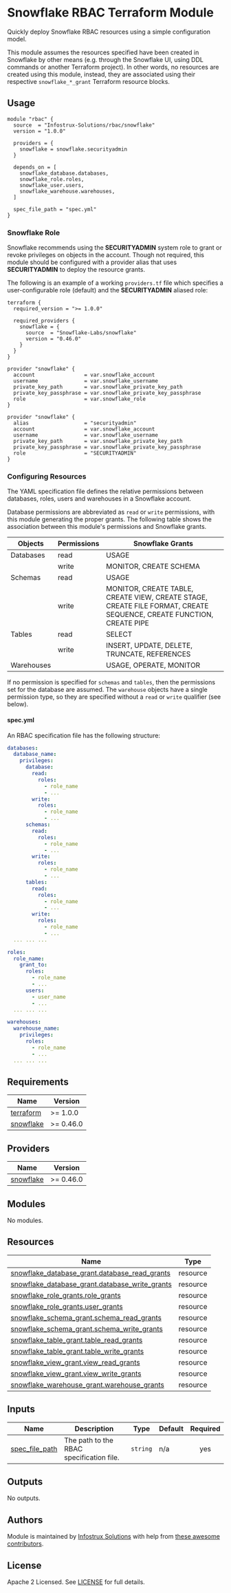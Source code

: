 # Snowflake RBAC Terraform Module

Quickly deploy Snowflake RBAC resources using a simple configuration model.

This module assumes the resources specified have been created in Snowflake by other means (e.g. through the Snowflake UI, using DDL commands or another Terraform project). In other words, no resources are created using this module, instead, they are associated using their respective `snowflake_*_grant` Terraform resource blocks.

## Usage

```hcl
module "rbac" {
  source  = "Infostrux-Solutions/rbac/snowflake"
  version = "1.0.0"

  providers = {
    snowflake = snowflake.securityadmin
  }

  depends_on = [
    snowflake_database.databases,
    snowflake_role.roles,
    snowflake_user.users,
    snowflake_warehouse.warehouses,
  ]

  spec_file_path = "spec.yml"
}
```

### Snowflake Role

Snowflake recommends using the **SECURITYADMIN** system role to grant or revoke privileges on objects in the account. Though not required, this module should be configured with a provider alias that uses **SECURITYADMIN** to deploy the resource grants.

The following is an example of a working `providers.tf` file which specifies a user-configurable role (default) and the **SECURITYADMIN** aliased role:

```hcl
terraform {
  required_version = ">= 1.0.0"

  required_providers {
    snowflake = {
      source  = "Snowflake-Labs/snowflake"
      version = "0.46.0"
    }
  }
}

provider "snowflake" {
  account                = var.snowflake_account
  username               = var.snowflake_username
  private_key_path       = var.snowflake_private_key_path
  private_key_passphrase = var.snowflake_private_key_passphrase
  role                   = var.snowflake_role
}

provider "snowflake" {
  alias                  = "securityadmin"
  account                = var.snowflake_account
  username               = var.snowflake_username
  private_key_path       = var.snowflake_private_key_path
  private_key_passphrase = var.snowflake_private_key_passphrase
  role                   = "SECURITYADMIN"
}
```

### Configuring Resources

The YAML specification file defines the relative permissions between databases, roles, users and warehouses in a Snowflake account.

Database permissions are abbreviated as `read` or `write` permissions, with this module generating the proper grants. The following table shows the association between this module's permissions and Snowflake grants.

|  Objects   | Permissions | Snowflake Grants                             |
|------------|-------------|----------------------------------------------|
| Databases  | read        | USAGE                                        |
|            | write       | MONITOR, CREATE SCHEMA                       |
| Schemas    | read        | USAGE                                        |
|            | write       | MONITOR, CREATE TABLE, CREATE VIEW, CREATE STAGE, CREATE FILE FORMAT, CREATE SEQUENCE, CREATE FUNCTION, CREATE PIPE                                 |
| Tables     | read        | SELECT                                       |
|            | write       | INSERT, UPDATE, DELETE, TRUNCATE, REFERENCES |
| Warehouses |             | USAGE, OPERATE, MONITOR                      |

If no permission is specified for `schemas` and `tables`, then the permissions set for the database are assumed. The `warehouse` objects have a single permission type, so they are specified without a `read` or `write` qualifier (see below).

#### spec.yml

An RBAC specification file has the following structure:

```yaml
databases:
  database_name:
    privileges:
      database:
        read:
          roles:
            - role_name
            - ...
        write:
          roles:
            - role_name
            - ...
      schemas:
        read:
          roles:
            - role_name
            - ...
        write:
          roles:
            - role_name
            - ...
      tables:
        read:
          roles:
            - role_name
            - ...
        write:
          roles:
            - role_name
            - ...
  ... ... ...

roles:
  role_name:
    grant_to:
      roles:
        - role_name
        - ...
      users:
        - user_name
        - ...
  ... ... ...

warehouses:
  warehouse_name:
    privileges:
      roles:
        - role_name
        - ...
  ... ... ...
```

<!-- BEGIN_TF_DOCS -->
## Requirements

| Name | Version |
|------|---------|
| <a name="requirement_terraform"></a> [terraform](#requirement\_terraform) | >= 1.0.0 |
| <a name="requirement_snowflake"></a> [snowflake](#requirement\_snowflake) | >= 0.46.0 |

## Providers

| Name | Version |
|------|---------|
| <a name="provider_snowflake"></a> [snowflake](#provider\_snowflake) | >= 0.46.0 |

## Modules

No modules.

## Resources

| Name | Type |
|------|------|
| [snowflake_database_grant.database_read_grants](https://registry.terraform.io/providers/Snowflake-Labs/snowflake/latest/docs/resources/database_grant) | resource |
| [snowflake_database_grant.database_write_grants](https://registry.terraform.io/providers/Snowflake-Labs/snowflake/latest/docs/resources/database_grant) | resource |
| [snowflake_role_grants.role_grants](https://registry.terraform.io/providers/Snowflake-Labs/snowflake/latest/docs/resources/role_grants) | resource |
| [snowflake_role_grants.user_grants](https://registry.terraform.io/providers/Snowflake-Labs/snowflake/latest/docs/resources/role_grants) | resource |
| [snowflake_schema_grant.schema_read_grants](https://registry.terraform.io/providers/Snowflake-Labs/snowflake/latest/docs/resources/schema_grant) | resource |
| [snowflake_schema_grant.schema_write_grants](https://registry.terraform.io/providers/Snowflake-Labs/snowflake/latest/docs/resources/schema_grant) | resource |
| [snowflake_table_grant.table_read_grants](https://registry.terraform.io/providers/Snowflake-Labs/snowflake/latest/docs/resources/table_grant) | resource |
| [snowflake_table_grant.table_write_grants](https://registry.terraform.io/providers/Snowflake-Labs/snowflake/latest/docs/resources/table_grant) | resource |
| [snowflake_view_grant.view_read_grants](https://registry.terraform.io/providers/Snowflake-Labs/snowflake/latest/docs/resources/view_grant) | resource |
| [snowflake_view_grant.view_write_grants](https://registry.terraform.io/providers/Snowflake-Labs/snowflake/latest/docs/resources/view_grant) | resource |
| [snowflake_warehouse_grant.warehouse_grants](https://registry.terraform.io/providers/Snowflake-Labs/snowflake/latest/docs/resources/warehouse_grant) | resource |

## Inputs

| Name | Description | Type | Default | Required |
|------|-------------|------|---------|:--------:|
| <a name="input_spec_file_path"></a> [spec\_file\_path](#input\_spec\_file\_path) | The path to the RBAC specification file. | `string` | n/a | yes |

## Outputs

No outputs.
<!-- END_TF_DOCS -->

## Authors
Module is maintained by [Infostrux Solutions](mailto:opensource@infostrux.com) with help from [these awesome contributors](https://github.com/Infostrux-Solutions/terraform-snowflake-rbac/graphs/contributors).

## License
Apache 2 Licensed. See [LICENSE](https://github.com/Infostrux-Solutions/terraform-snowflake-rbac/blob/main/LICENSE) for full details.
